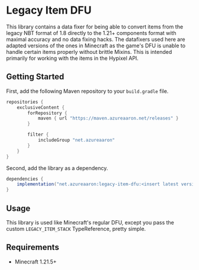 # Legacy Item DFU
This library contains a data fixer for being able to convert items from the legacy NBT format of 1.8 directly to the 1.21+ components format with maximal accuracy and no data fixing hacks. The datafixers used here are adapted versions of the ones in Minecraft as the game's DFU is unable to handle certain items properly without brittle Mixins. This is intended primarily for working with the items in the Hypixel API.

## Getting Started
First, add the following Maven repository to your `build.gradle` file.

```groovy
repositories {
	exclusiveContent {
		forRepository {
			maven { url "https://maven.azureaaron.net/releases" }
		}

		filter {
			includeGroup "net.azureaaron"
		}
	}
}
```

Second, add the library as a dependency.

```groovy
dependencies {
	implementation("net.azureaaron:legacy-item-dfu:<insert latest version>")
}
```

## Usage
This library is used like Minecraft's regular DFU, except you pass the custom `LEGACY_ITEM_STACK` TypeReference, pretty simple.

## Requirements
- Minecraft 1.21.5+